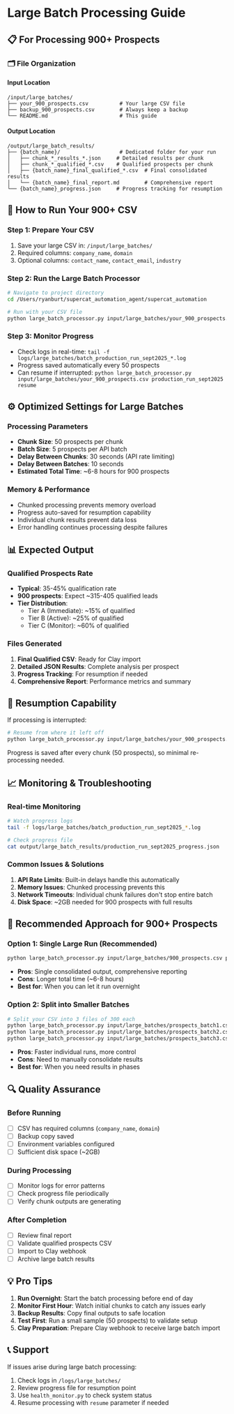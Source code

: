 # Large Batch Processing Guide

## 📋 For Processing 900+ Prospects

### 🗂️ File Organization

#### Input Location
```
/input/large_batches/
├── your_900_prospects.csv          # Your large CSV file
├── backup_900_prospects.csv        # Always keep a backup
└── README.md                       # This guide
```

#### Output Location
```
/output/large_batch_results/
├── {batch_name}/                   # Dedicated folder for your run
│   ├── chunk_*_results_*.json     # Detailed results per chunk
│   ├── chunk_*_qualified_*.csv    # Qualified prospects per chunk
│   ├── {batch_name}_final_qualified_*.csv  # Final consolidated results
│   └── {batch_name}_final_report.md        # Comprehensive report
└── {batch_name}_progress.json     # Progress tracking for resumption
```

## 🚀 How to Run Your 900+ CSV

### Step 1: Prepare Your CSV
1. Save your large CSV in: `/input/large_batches/`
2. Required columns: `company_name`, `domain`
3. Optional columns: `contact_name`, `contact_email`, `industry`

### Step 2: Run the Large Batch Processor
```bash
# Navigate to project directory
cd /Users/ryanburt/supercat_automation_agent/supercat_automation

# Run with your CSV file
python large_batch_processor.py input/large_batches/your_900_prospects.csv production_run_sept2025
```

### Step 3: Monitor Progress
- Check logs in real-time: `tail -f logs/large_batches/batch_production_run_sept2025_*.log`
- Progress saved automatically every 50 prospects
- Can resume if interrupted: `python large_batch_processor.py input/large_batches/your_900_prospects.csv production_run_sept2025 resume`

## ⚙️ Optimized Settings for Large Batches

### Processing Parameters
- **Chunk Size**: 50 prospects per chunk
- **Batch Size**: 5 prospects per API batch
- **Delay Between Chunks**: 30 seconds (API rate limiting)
- **Delay Between Batches**: 10 seconds
- **Estimated Total Time**: ~6-8 hours for 900 prospects

### Memory & Performance
- Chunked processing prevents memory overload
- Progress auto-saved for resumption capability
- Individual chunk results prevent data loss
- Error handling continues processing despite failures

## 📊 Expected Output

### Qualified Prospects Rate
- **Typical**: 35-45% qualification rate
- **900 prospects**: Expect ~315-405 qualified leads
- **Tier Distribution**:
  - Tier A (Immediate): ~15% of qualified
  - Tier B (Active): ~25% of qualified
  - Tier C (Monitor): ~60% of qualified

### Files Generated
1. **Final Qualified CSV**: Ready for Clay import
2. **Detailed JSON Results**: Complete analysis per prospect
3. **Progress Tracking**: For resumption if needed
4. **Comprehensive Report**: Performance metrics and summary

## 🔄 Resumption Capability

If processing is interrupted:
```bash
# Resume from where it left off
python large_batch_processor.py input/large_batches/your_900_prospects.csv production_run_sept2025 resume
```

Progress is saved after every chunk (50 prospects), so minimal re-processing needed.

## 📈 Monitoring & Troubleshooting

### Real-time Monitoring
```bash
# Watch progress logs
tail -f logs/large_batches/batch_production_run_sept2025_*.log

# Check progress file
cat output/large_batch_results/production_run_sept2025_progress.json
```

### Common Issues & Solutions
1. **API Rate Limits**: Built-in delays handle this automatically
2. **Memory Issues**: Chunked processing prevents this
3. **Network Timeouts**: Individual chunk failures don't stop entire batch
4. **Disk Space**: ~2GB needed for 900 prospects with full results

## 🎯 Recommended Approach for 900+ Prospects

### Option 1: Single Large Run (Recommended)
```bash
python large_batch_processor.py input/large_batches/900_prospects.csv production_sept2025
```
- **Pros**: Single consolidated output, comprehensive reporting
- **Cons**: Longer total time (~6-8 hours)
- **Best for**: When you can let it run overnight

### Option 2: Split into Smaller Batches
```bash
# Split your CSV into 3 files of 300 each
python large_batch_processor.py input/large_batches/prospects_batch1.csv batch1_sept2025
python large_batch_processor.py input/large_batches/prospects_batch2.csv batch2_sept2025  
python large_batch_processor.py input/large_batches/prospects_batch3.csv batch3_sept2025
```
- **Pros**: Faster individual runs, more control
- **Cons**: Need to manually consolidate results
- **Best for**: When you need results in phases

## 🔍 Quality Assurance

### Before Running
- [ ] CSV has required columns (`company_name`, `domain`)
- [ ] Backup copy saved
- [ ] Environment variables configured
- [ ] Sufficient disk space (~2GB)

### During Processing
- [ ] Monitor logs for error patterns
- [ ] Check progress file periodically
- [ ] Verify chunk outputs are generating

### After Completion
- [ ] Review final report
- [ ] Validate qualified prospects CSV
- [ ] Import to Clay webhook
- [ ] Archive large batch results

## 💡 Pro Tips

1. **Run Overnight**: Start the batch processing before end of day
2. **Monitor First Hour**: Watch initial chunks to catch any issues early
3. **Backup Results**: Copy final outputs to safe location
4. **Test First**: Run a small sample (50 prospects) to validate setup
5. **Clay Preparation**: Prepare Clay webhook to receive large batch import

## 📞 Support

If issues arise during large batch processing:
1. Check logs in `/logs/large_batches/`
2. Review progress file for resumption point
3. Use `health_monitor.py` to check system status
4. Resume processing with `resume` parameter if needed
